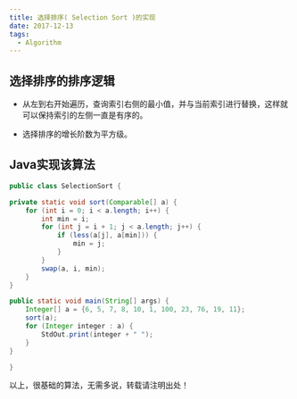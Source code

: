 ```yaml
---
title: 选择排序( Selection Sort )的实现
date: 2017-12-13
tags:
  - Algorithm
---
```



## 选择排序的排序逻辑


* 从左到右开始遍历，查询索引右侧的最小值，并与当前索引进行替换，这样就可以保持索引的左侧一直是有序的。

* 选择排序的增长阶数为平方级。


<!-- more -->

## Java实现该算法


```Java
public class SelectionSort {

private static void sort(Comparable[] a) {
    for (int i = 0; i < a.length; i++) {
        int min = i;
        for (int j = i + 1; j < a.length; j++) {
            if (less(a[j], a[min])) {
                min = j;
            }
        }
        swap(a, i, min);
    }
}

public static void main(String[] args) {
    Integer[] a = {6, 5, 7, 8, 10, 1, 100, 23, 76, 19, 11};
    sort(a);
    for (Integer integer : a) {
        StdOut.print(integer + " ");
    }
}

}
```


以上，很基础的算法，无需多说，转载请注明出处！
